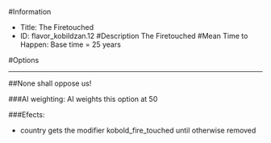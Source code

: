 #Information
 - Title: The Firetouched
 - ID: flavor_kobildzan.12
#Description
The Firetouched
#Mean Time to Happen:
Base time = 25 years

#Options

___
##None shall oppose us!

###AI weighting:
AI weights this option at 50


###Efects:<ul><li>country gets the modifier kobold_fire_touched until otherwise removed</li></ul>
